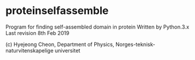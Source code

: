 # proteinselfassemble
Program for finding self-assembled domain in protein 
Written by Python.3.x
Last revision 8th Feb 2019


(c) Hyejeong Cheon, Department of Physics, Norges-teknisk-naturvitenskapelige universitet
